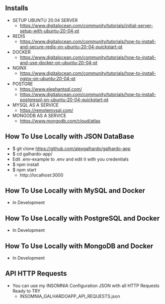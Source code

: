 ## Installs
- SETUP UBUNTU 20.04 SERVER
   - https://www.digitalocean.com/community/tutorials/initial-server-setup-with-ubuntu-20-04-pt
- REDIS
   - https://www.digitalocean.com/community/tutorials/how-to-install-and-secure-redis-on-ubuntu-20-04-quickstart-pt
- DOCKER
   - https://www.digitalocean.com/community/tutorials/how-to-install-and-use-docker-on-ubuntu-20-04-pt
- NGINX
   - https://www.digitalocean.com/community/tutorials/how-to-install-nginx-on-ubuntu-20-04-pt
- POSTGRE 
   - https://www.elephantsql.com/
   - https://www.digitalocean.com/community/tutorials/how-to-install-postgresql-on-ubuntu-20-04-quickstart-pt
- MYSQL AS A SERVICE
   - https://remotemysql.com/
- MONGODB AS A SERVICE 
   - https://www.mongodb.com/cloud/atlas


## How To Use Locally with JSON DataBase
- $ git clone https://github.com/alexgalhardo/galhardo-app
- $ cd galhardo-app/
- Edit .env-example to .env and edit it with you credentials
- $ npm install
- $ npm start
   - http://localhost:3000

## How To Use Locally with MySQL and Docker
- In Development

## How To Use Locally with PostgreSQL and Docker
- In Development

## How To Use Locally with MongoDB and Docker
- In Development

## API HTTP Requests
- You can use my INSOMNIA Configuration JSON with all HTTP Requests Ready to TRY
   - INSOMNIA_GALHARDOAPP_API_REQUESTS.json